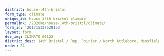 ```yaml
---
district: house-14th-bristol
form_type: climate
unique_id: house-14th-bristol-climate
permalink: /2020bq/house-14th-bristol/climate/
form_id: '201715337628153'
layout: form
doc_img: CLIMATE-00123
district_desc: 14th Bristol / Rep. Poirier / North Attleboro, Mansfield
order: 24
---
```

